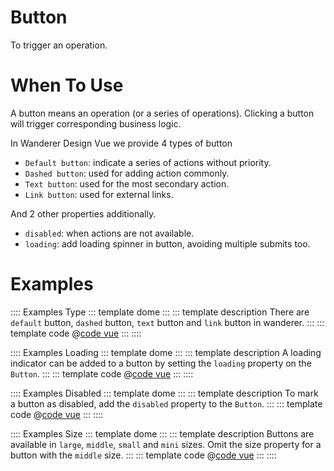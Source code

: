 # Button

To trigger an operation.

# When To Use

A button means an operation (or a series of operations). Clicking a button will trigger corresponding business logic.

In Wanderer Design Vue we provide 4 types of button

* `Default button`: indicate a series of actions without priority.
* `Dashed button`: used for adding action commonly.
* `Text button`: used for the most secondary action.
* `Link button`: used for external links.

And 2 other properties additionally.

* `disabled`: when actions are not available.
* `loading`: add loading spinner in button, avoiding multiple submits too.

# Examples

:::: Examples Type
::: template dome
<Basic />
:::
::: template description
There are `default` button, `dashed` button, `text` button and `link` button in wanderer.
:::
::: template code
@[code vue](@examples/button/Basic.vue)
:::
::::

:::: Examples Loading
::: template dome
<Loading />
:::
::: template description
A loading indicator can be added to a button by setting the `loading` property on the `Button`.
:::
::: template code
@[code vue](@examples/button/Loading.vue)
:::
::::

:::: Examples Disabled
::: template dome
<Disabled />
:::
::: template description
To mark a button as disabled, add the `disabled` property to the `Button`.
:::
::: template code
@[code vue](@examples/button/Disabled.vue)
:::
::::

:::: Examples Size
::: template dome
<Size />
:::
::: template description
Buttons are available in `large`, `middle`, `small` and `mini` sizes.
Omit the size property for a button with the `middle` size.
:::
::: template code
@[code vue](@examples/button/Size.vue)
:::
::::

<script lang='ts' setup>
import Size from '/@/examples/Button/Size.vue'
import Basic from '/@/examples/Button/Basic.vue'
import Loading from '/@/examples/Button/Loading.vue'
import Disabled from '/@/examples/Button/Disabled.vue'
</script>
